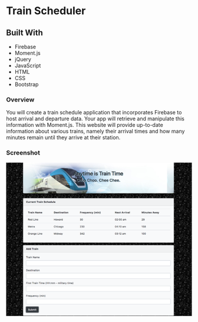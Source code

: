 # Train Scheduler

## Built With
* Firebase
* Moment.js
* jQuery
* JavaScript
* HTML
* CSS
* Bootstrap

### Overview
You will create a train schedule application that incorporates Firebase to host arrival and departure data. Your app will retrieve and manipulate this information with Moment.js. This website will provide up-to-date information about various trains, namely their arrival times and how many minutes remain until they arrive at their station.


### Screenshot

![Train](/assets/images/train.png)
